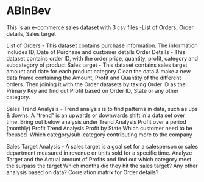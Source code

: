 # ABInBev
This is an e-commerce sales dataset with 3 csv files -List of Orders, Order details, Sales target

List of Orders - This dataset contains purchase information. The information includes ID, Date of Purchase and customer details
Order Details - This dataset contains order ID, with the order price, quantity, profit, category and subcategory of product
Sales target - This dataset contains sales target amount and date for each product category
Clean the data & make a new data frame containing the Amount, Profit and Quantity of the different orders. Then joining it with the Order datasets by taking Order ID as the Primary Key and find out Profit based on Order ID, State or any other category.

Sales Trend Analysis - Trend analysis is to find patterns in data, such as ups & downs. A “trend” is an upwards or downwards shift in a data set over time. Bring out below analysis under Trend Analysis
Profit over a period (monthly)
Profit Trend Analysis
Profit by State
Which customer need to be focused 
Which category/sub-category contributing more to the company

Sales Target Analysis - A sales target is a goal set for a salesperson or sales department measured in revenue or units sold for a specific time.
Analyze Target and the Actual amount of Profits and find out which category meet the surpass the target
Which months did they hit the sales target?
Any other analysis based on data?
Correlation matrix for Order details?


